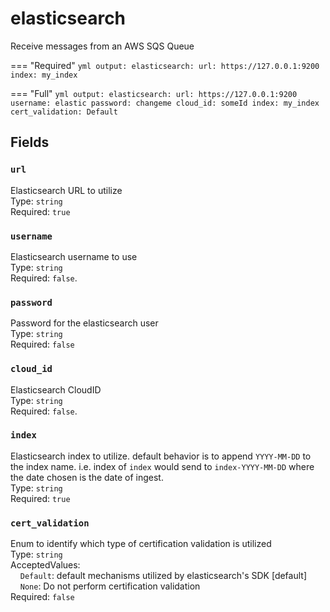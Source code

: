 # elasticsearch
Receive messages from an AWS SQS Queue

=== "Required"
    ```yml
    output:
        elasticsearch:
            url: https://127.0.0.1:9200
            index: my_index
    ```

=== "Full"
    ```yml
    output:
        elasticsearch:
            url: https://127.0.0.1:9200
            username: elastic
            password: changeme
            cloud_id: someId
            index: my_index
            cert_validation: Default
    ```
## Fields
### `url`
Elasticsearch URL to utilize  
Type: `string`  
Required: `true`  

### `username`
Elasticsearch username to use  
Type: `string`  
Required: `false`.  

### `password`
Password for the elasticsearch user    
Type: `string`  
Required: `false`  

### `cloud_id`
Elasticsearch CloudID  
Type: `string`  
Required: `false`.  

### `index`
Elasticsearch index to utilize.  default behavior is to append `YYYY-MM-DD` to the index name.  i.e. index of `index` would send to `index-YYYY-MM-DD` where the date chosen is the date of ingest.  
Type: `string`  
Required: `true`  

### `cert_validation`
Enum to identify which type of certification validation is utilized  
Type: `string`  
AcceptedValues:  
&nbsp;&nbsp;&nbsp;&nbsp;`Default`: default mechanisms utilized by elasticsearch's SDK [default]  
&nbsp;&nbsp;&nbsp;&nbsp;`None`: Do not perform certification validation    
Required: `false`  